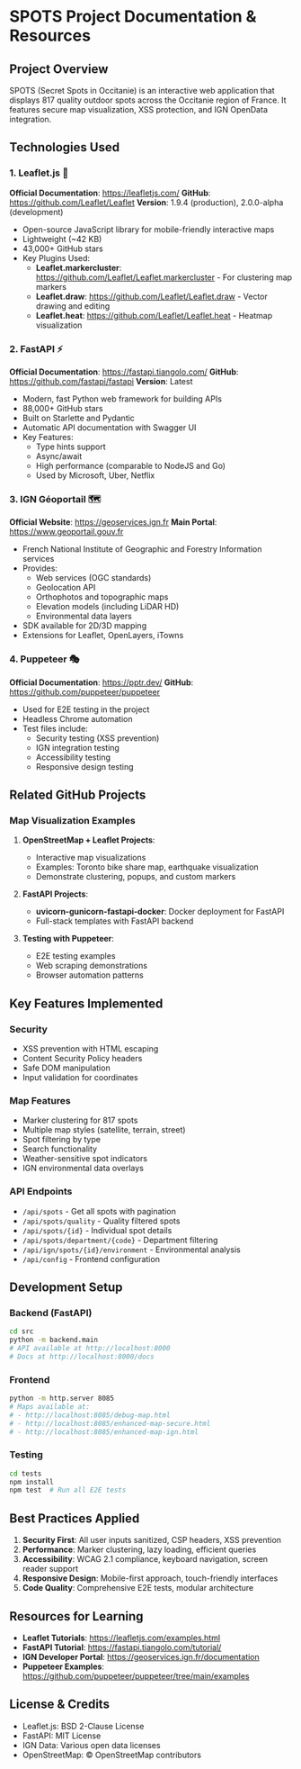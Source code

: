 # SPOTS Project Documentation & Resources

## Project Overview
SPOTS (Secret Spots in Occitanie) is an interactive web application that displays 817 quality outdoor spots across the Occitanie region of France. It features secure map visualization, XSS protection, and IGN OpenData integration.

## Technologies Used

### 1. Leaflet.js 🍃
**Official Documentation**: https://leafletjs.com/
**GitHub**: https://github.com/Leaflet/Leaflet
**Version**: 1.9.4 (production), 2.0.0-alpha (development)
- Open-source JavaScript library for mobile-friendly interactive maps
- Lightweight (~42 KB)
- 43,000+ GitHub stars
- Key Plugins Used:
  - **Leaflet.markercluster**: https://github.com/Leaflet/Leaflet.markercluster - For clustering map markers
  - **Leaflet.draw**: https://github.com/Leaflet/Leaflet.draw - Vector drawing and editing
  - **Leaflet.heat**: https://github.com/Leaflet/Leaflet.heat - Heatmap visualization

### 2. FastAPI ⚡
**Official Documentation**: https://fastapi.tiangolo.com/
**GitHub**: https://github.com/fastapi/fastapi
**Version**: Latest
- Modern, fast Python web framework for building APIs
- 88,000+ GitHub stars
- Built on Starlette and Pydantic
- Automatic API documentation with Swagger UI
- Key Features:
  - Type hints support
  - Async/await
  - High performance (comparable to NodeJS and Go)
  - Used by Microsoft, Uber, Netflix

### 3. IGN Géoportail 🗺️
**Official Website**: https://geoservices.ign.fr
**Main Portal**: https://www.geoportail.gouv.fr
- French National Institute of Geographic and Forestry Information services
- Provides:
  - Web services (OGC standards)
  - Geolocation API
  - Orthophotos and topographic maps
  - Elevation models (including LiDAR HD)
  - Environmental data layers
- SDK available for 2D/3D mapping
- Extensions for Leaflet, OpenLayers, iTowns

### 4. Puppeteer 🎭
**Official Documentation**: https://pptr.dev/
**GitHub**: https://github.com/puppeteer/puppeteer
- Used for E2E testing in the project
- Headless Chrome automation
- Test files include:
  - Security testing (XSS prevention)
  - IGN integration testing
  - Accessibility testing
  - Responsive design testing

## Related GitHub Projects

### Map Visualization Examples
1. **OpenStreetMap + Leaflet Projects**:
   - Interactive map visualizations
   - Examples: Toronto bike share map, earthquake visualization
   - Demonstrate clustering, popups, and custom markers

2. **FastAPI Projects**:
   - **uvicorn-gunicorn-fastapi-docker**: Docker deployment for FastAPI
   - Full-stack templates with FastAPI backend

3. **Testing with Puppeteer**:
   - E2E testing examples
   - Web scraping demonstrations
   - Browser automation patterns

## Key Features Implemented

### Security
- XSS prevention with HTML escaping
- Content Security Policy headers
- Safe DOM manipulation
- Input validation for coordinates

### Map Features
- Marker clustering for 817 spots
- Multiple map styles (satellite, terrain, street)
- Spot filtering by type
- Search functionality
- Weather-sensitive spot indicators
- IGN environmental data overlays

### API Endpoints
- `/api/spots` - Get all spots with pagination
- `/api/spots/quality` - Quality filtered spots
- `/api/spots/{id}` - Individual spot details
- `/api/spots/department/{code}` - Department filtering
- `/api/ign/spots/{id}/environment` - Environmental analysis
- `/api/config` - Frontend configuration

## Development Setup

### Backend (FastAPI)
```bash
cd src
python -m backend.main
# API available at http://localhost:8000
# Docs at http://localhost:8000/docs
```

### Frontend
```bash
python -m http.server 8085
# Maps available at:
# - http://localhost:8085/debug-map.html
# - http://localhost:8085/enhanced-map-secure.html
# - http://localhost:8085/enhanced-map-ign.html
```

### Testing
```bash
cd tests
npm install
npm test  # Run all E2E tests
```

## Best Practices Applied

1. **Security First**: All user inputs sanitized, CSP headers, XSS prevention
2. **Performance**: Marker clustering, lazy loading, efficient queries
3. **Accessibility**: WCAG 2.1 compliance, keyboard navigation, screen reader support
4. **Responsive Design**: Mobile-first approach, touch-friendly interfaces
5. **Code Quality**: Comprehensive E2E tests, modular architecture

## Resources for Learning

- **Leaflet Tutorials**: https://leafletjs.com/examples.html
- **FastAPI Tutorial**: https://fastapi.tiangolo.com/tutorial/
- **IGN Developer Portal**: https://geoservices.ign.fr/documentation
- **Puppeteer Examples**: https://github.com/puppeteer/puppeteer/tree/main/examples

## License & Credits
- Leaflet.js: BSD 2-Clause License
- FastAPI: MIT License
- IGN Data: Various open data licenses
- OpenStreetMap: © OpenStreetMap contributors